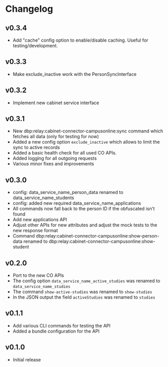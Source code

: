 # Changelog

## v0.3.4

* Add "cache" config option to enable/disable caching. Useful for testing/development.

## v0.3.3

* Make exclude_inactive work with the PersonSyncInterface

## v0.3.2

* Implement new cabinet service interface

## v0.3.1

* New dbp:relay:cabinet-connector-campusonline:sync command which fetches all data (only
  for testing for now)
* Added a new config option `exclude_inactive` which allows to limit the sync to active records
* Added a basic health check for all used CO APIs.
* Added logging for all outgoing requests
* Various minor fixes and improvements

## v0.3.0

* config: data_service_name_person_data renamed to data_service_name_students
* config: added new required data_service_name_applications
* All commands now fall back to the person ID if the obfuscated isn't found
* Add new applications API
* Adjust other APIs for new attributes and adjust the mock tests to the new response format
* Command dbp:relay:cabinet-connector-campusonline:show-person-data renamed to
  dbp:relay:cabinet-connector-campusonline:show-student

## v0.2.0

* Port to the new CO APIs
* The config option `data_service_name_active_studies` was renamed to `data_service_name_studies`
* The command `show-active-studies` was renamed to `show-studies`
* In the JSON output the field `activeStudies` was renamed to `studies`

## v0.1.1

* Add various CLI commands for testing the API
* Added a bundle configuration for the API

## v0.1.0

* Initial release
